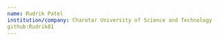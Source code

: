 ```yaml
---
name: Rudrik Patel
institution/company: Charotar University of Science and Technology
github:Rudrik01
---
```

